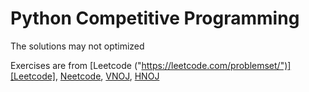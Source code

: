 ﻿# Python Competitive Programming

The solutions may not optimized

Exercises are from [Leetcode ("https://leetcode.com/problemset/")][Leetcode], [Neetcode]("https://neetcode.io/practice"), [VNOJ]("https://oj.vnoi.info/problems/"), [HNOJ]("https://hnoj.edu.vn/problems/")

